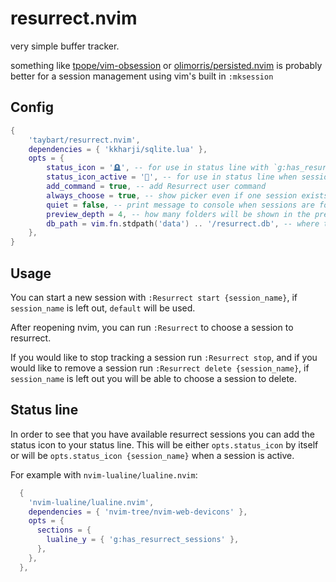 # resurrect.nvim

very simple buffer tracker.

something like [tpope/vim-obsession](https://github.com/tpope/vim-obsession) or [olimorris/persisted.nvim](https://github.com/olimorris/persisted.nvim) is probably better for a session management using vim's built in `:mksession`

## Config

```lua
{
    'taybart/resurrect.nvim',
    dependencies = { 'kkharji/sqlite.lua' },
    opts = {
        status_icon = '🪦', -- for use in status line with `g:has_resurrect_sessions`
        status_icon_active = '📓', -- for use in status line when session active with `g:has_resurrect_sessions`
        add_command = true, -- add Resurrect user command
        always_choose = true, -- show picker even if one session exists
        quiet = false, -- print message to console when sessions are found
        preview_depth = 4, -- how many folders will be shown in the preview
        db_path = vim.fn.stdpath('data') .. '/resurrect.db', -- where to store session data
    },
}
```

## Usage

You can start a new session with `:Resurrect start {session_name}`, if `session_name` is left out, `default` will be used.

After reopening nvim, you can run `:Resurrect` to choose a session to resurrect.

If you would like to stop tracking a session run `:Resurrect stop`, and if you would like to remove a session run `:Resurrect delete {session_name}`, if `session_name` is left out you will be able to choose a session to delete.

## Status line

In order to see that you have available resurrect sessions you can add the status icon to your status line. This will be either `opts.status_icon` by itself or will be `opts.status_icon {session_name}` when a session is active.

For example with `nvim-lualine/lualine.nvim`:

```lua
  {
    'nvim-lualine/lualine.nvim',
    dependencies = { 'nvim-tree/nvim-web-devicons' },
    opts = {
      sections = {
        lualine_y = { 'g:has_resurrect_sessions' },
      },
    },
  },
```
